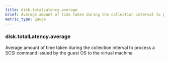 ```yaml
---
title: disk.totalLatency.average
brief: Average amount of time taken during the collection interval to process a SCSI command issued by the guest OS to the virtual machine
metric_type: gauge
---
```

### disk.totalLatency.average

Average amount of time taken during the collection interval to process a SCSI command issued by the guest OS to the virtual machine